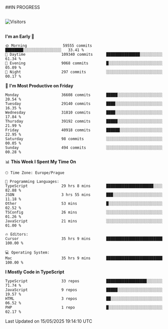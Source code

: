 ##IN PROGRESS
##
![Visitors](https://komarev.com/ghpvc/?username=petrbui&style=for-the-badge&label=Visitors+👀)



##
<!--
[![My GitHub stats](https://github-readme-stats.vercel.app/api?username=petrbui&theme=github_dark)](https://github.com/anuraghazra/github-readme-stats)

[![My wakatime stats](https://github-readme-stats.vercel.app/api/wakatime?username=petrbui&theme=github_dark)](https://github.com/anuraghazra/github-readme-stats)
-->
<!--START_SECTION:waka-->
**I'm an Early 🐤** 

```text
🌞 Morning                59555 commits       ████████░░░░░░░░░░░░░░░░░   33.41 % 
🌆 Daytime                109340 commits      ███████████████░░░░░░░░░░   61.34 % 
🌃 Evening                9068 commits        █░░░░░░░░░░░░░░░░░░░░░░░░   05.09 % 
🌙 Night                  297 commits         ░░░░░░░░░░░░░░░░░░░░░░░░░   00.17 % 
```
📅 **I'm Most Productive on Friday** 

```text
Monday                   36608 commits       █████░░░░░░░░░░░░░░░░░░░░   20.54 % 
Tuesday                  29140 commits       ████░░░░░░░░░░░░░░░░░░░░░   16.35 % 
Wednesday                31810 commits       ████░░░░░░░░░░░░░░░░░░░░░   17.84 % 
Thursday                 39192 commits       █████░░░░░░░░░░░░░░░░░░░░   21.99 % 
Friday                   40918 commits       ██████░░░░░░░░░░░░░░░░░░░   22.95 % 
Saturday                 98 commits          ░░░░░░░░░░░░░░░░░░░░░░░░░   00.05 % 
Sunday                   494 commits         ░░░░░░░░░░░░░░░░░░░░░░░░░   00.28 % 
```


📊 **This Week I Spent My Time On** 

```text
🕑︎ Time Zone: Europe/Prague

💬 Programming Languages: 
TypeScript               29 hrs 8 mins       █████████████████████░░░░   82.88 % 
JSON                     3 hrs 55 mins       ███░░░░░░░░░░░░░░░░░░░░░░   11.18 % 
Other                    53 mins             █░░░░░░░░░░░░░░░░░░░░░░░░   02.52 % 
TSConfig                 26 mins             ░░░░░░░░░░░░░░░░░░░░░░░░░   01.26 % 
JavaScript               21 mins             ░░░░░░░░░░░░░░░░░░░░░░░░░   01.00 % 

🔥 Editors: 
Cursor                   35 hrs 9 mins       █████████████████████████   100.00 % 

💻 Operating System: 
Mac                      35 hrs 9 mins       █████████████████████████   100.00 % 
```

**I Mostly Code in TypeScript** 

```text
TypeScript               33 repos            ██████████████████░░░░░░░   71.74 % 
JavaScript               9 repos             █████░░░░░░░░░░░░░░░░░░░░   19.57 % 
HTML                     3 repos             ██░░░░░░░░░░░░░░░░░░░░░░░   06.52 % 
PHP                      1 repo              █░░░░░░░░░░░░░░░░░░░░░░░░   02.17 % 
```




 Last Updated on 15/05/2025 19:14:10 UTC
<!--END_SECTION:waka-->
